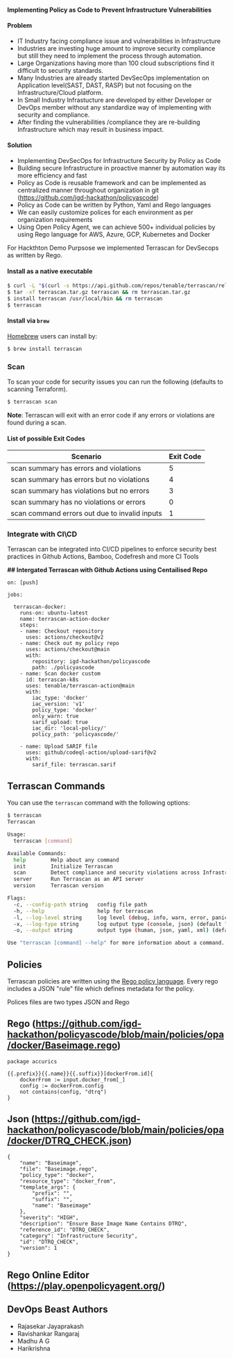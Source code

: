 #### Implementing Policy as Code to Prevent Infrastructure Vulnerabilities

#### Problem

* IT Industry facing compliance issue and vulnerabilities in Infrastructure
* Industries are investing huge amount to improve security compliance but still they need to implement the process through automation.
* Large Organizations having more than 100 cloud subscriptions find it difficult to security standards.
* Many Industries are already started DevSecOps implementation on Application level(SAST, DAST, RASP) but not focusing on the Infrastructure/Cloud platform.
* In Small Industry Infrastucture are developed by either Developer or DevOps member without any standardize way of implementing with security and compliance.
* After finding the vulnerabilities /compliance they are re-building Infrastructure which may result in business impact. 




#### Solution

* Implementing  DevSecOps for Infrastructure Security by Policy as Code
* Building secure Infrastructure in proactive manner by automation way its more efficiency and fast
* Policy as Code is reusable framework and can be implemented as centralized manner throughout organization in git (https://github.com/igd-hackathon/policyascode)
* Policy as Code can be written by Python, Yaml and Rego languages
* We can easily customize polices for each environment as per organization requirements
* Using Open Policy Agent, we can achieve 500+  individual policies by using Rego language for  AWS, Azure, GCP, Kubernetes and Docker


For Hackthton Demo Purpsose we implemented Terrascan for DevSecops as written by Rego.

#### Install as a native executable

```sh
$ curl -L "$(curl -s https://api.github.com/repos/tenable/terrascan/releases/latest | grep -o -E "https://.+?_Darwin_x86_64.tar.gz")" > terrascan.tar.gz
$ tar -xf terrascan.tar.gz terrascan && rm terrascan.tar.gz
$ install terrascan /usr/local/bin && rm terrascan
$ terrascan
```

#### Install via `brew`

[Homebrew](https://brew.sh/) users can install by:

```sh
$ brew install terrascan
```

### Scan
To scan your code for security issues you can run the following (defaults to scanning Terraform).

```sh
$ terrascan scan
```
**Note**: Terrascan will exit with an error code if any errors or violations are found during a scan.

#### List of possible Exit Codes
| Scenario      | Exit Code |
| ----------- | ----------- |
| scan summary has errors and violations | 5 |
| scan summary has errors but no violations | 4 |
| scan summary has violations but no errors | 3 |
| scan summary has no violations or errors | 0 |
| scan command errors out due to invalid inputs | 1 |

### Integrate with CI\CD

Terrascan can be integrated into CI/CD pipelines to enforce security best practices in Github Actions, Bamboo, Codefresh and more CI Tools

**## Intergated Terrascan with Github Actions using Centailised Repo**

```
on: [push]

jobs:

  terrascan-docker:
    runs-on: ubuntu-latest
    name: terrascan-action-docker
    steps:
    - name: Checkout repository
      uses: actions/checkout@v2
    - name: Check out my policy repo
      uses: actions/checkout@main
      with:
        repository: igd-hackathon/policyascode
        path: ./policyascode
    - name: Scan docker custom
      id: terrascan-k8s
      uses: tenable/terrascan-action@main
      with:
        iac_type: 'docker'
        iac_version: 'v1'
        policy_type: 'docker'
        only_warn: true
        sarif_upload: true
        iac_dir: 'local-policy/'
        policy_path: 'policyascode/'
        
    - name: Upload SARIF file
      uses: github/codeql-action/upload-sarif@v2
      with:
        sarif_file: terrascan.sarif

```

## Terrascan Commands
You can use the `terrascan` command with the following options:

```sh
$ terrascan
Terrascan

Usage:
  terrascan [command]

Available Commands:
  help        Help about any command
  init        Initialize Terrascan
  scan        Detect compliance and security violations across Infrastructure as Code.
  server      Run Terrascan as an API server
  version     Terrascan version

Flags:
  -c, --config-path string   config file path
  -h, --help                 help for terrascan
  -l, --log-level string     log level (debug, info, warn, error, panic, fatal) (default "info")
  -x, --log-type string      log output type (console, json) (default "console")
  -o, --output string        output type (human, json, yaml, xml) (default "human")

Use "terrascan [command] --help" for more information about a command.
```

## Policies
Terrascan policies are written using the [Rego policy language](https://www.openpolicyagent.org/docs/latest/policy-language/). Every rego includes a JSON "rule" file which defines metadata for the policy.

Polices files are two types JSON and Rego

## Rego (https://github.com/igd-hackathon/policyascode/blob/main/policies/opa/docker/Baseimage.rego)
```
package accurics

{{.prefix}}{{.name}}{{.suffix}}[dockerFrom.id]{
	dockerFrom := input.docker_from[_]
    config := dockerFrom.config
    not contains(config, "dtrq")
}

```

## Json (https://github.com/igd-hackathon/policyascode/blob/main/policies/opa/docker/DTRQ_CHECK.json)
```
{
    "name": "Baseimage",
    "file": "Baseimage.rego",
    "policy_type": "docker",
    "resource_type": "docker_from",
    "template_args": {
        "prefix": "",
        "suffix": "",
        "name": "Baseimage"
    },
    "severity": "HIGH",
    "description": "Ensure Base Image Name Contains DTRQ",
    "reference_id": "DTRQ_CHECK",
    "category": "Infrastructure Security",
    "id": "DTRQ_CHECK",
    "version": 1
}
```

## Rego Online Editor (https://play.openpolicyagent.org/)

## DevOps Beast Authors

- Rajasekar Jayaprakash
- Ravishankar Rangaraj
- Madhu A G
- Harikrishna
